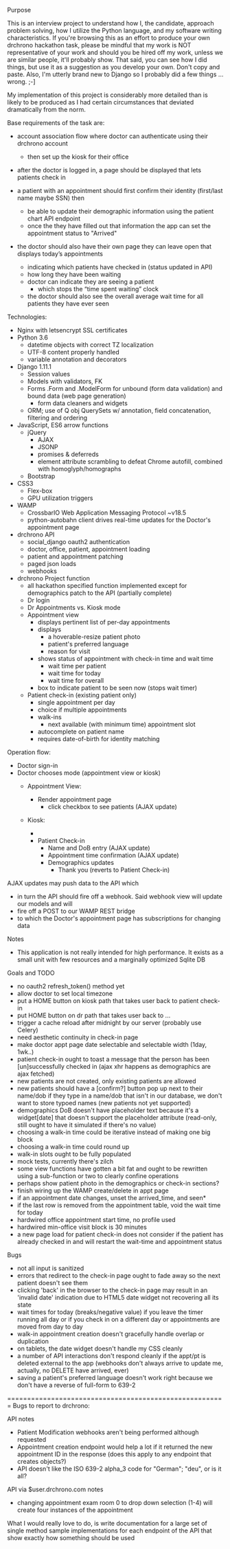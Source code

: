 Purpose

This is an interview project to understand how I, the candidate, approach problem solving, how I utilize the Python language, and my software writing characteristics. If you're browsing this as an effort to produce your own drchrono hackathon task, please be mindful that my work is NOT representative of your work and should you be hired off my work, unless we are similar people, it'll probably show. That said, you can see how I did things, but use it as a suggestion as you develop your own. Don't copy and paste. Also, I'm utterly brand new to Django so I probably did a few things ... wrong. ;-]

My implementation of this project is considerably more detailed than is likely to be produced as I had certain circumstances that deviated dramatically from the norm.

Base requirements of the task are:

* account association flow where doctor can authenticate using their drchrono account
  * then set up the kiosk for their office
* after the doctor is logged in, a page should be displayed that lets patients check in
* a patient with an appointment should first confirm their identity (first/last name maybe SSN) then
  * be able to update their demographic information using the patient chart API endpoint
  * once the they have filled out that information the app can set the appointment status to "Arrived"

* the doctor should also have their own page they can leave open that displays today’s appointments
  * indicating which patients have checked in (status updated in API)
  * how long they have been waiting
  * doctor can indicate they are seeing a patient
    * which stops the “time spent waiting” clock
  * the doctor should also see the overall average wait time for all patients they have ever seen



Technologies:

* Nginx with letsencrypt SSL certificates
* Python 3.6
  * datetime objects with correct TZ localization
  * UTF-8 content properly handled
  * variable annotation and decorators
* Django 1.11.1
  * Session values
  * Models with validators, FK
  * Forms .Form and .ModelForm for unbound (form data validation) and bound data (web page generation)
    * form data cleaners and widgets
  * ORM; use of Q obj QuerySets w/ annotation, field concatenation, filtering and ordering
* JavaScript, ES6 arrow functions
  * jQuery
    * AJAX
    * JSONP
    * promises & deferreds
    * element attribute scrambling to defeat Chrome autofill, combined with homoglyph/homographs
  * Bootstrap
* CSS3
  * Flex-box
  * GPU utilization triggers
* WAMP
  * CrossbarIO Web Application Messaging Protocol ~v18.5
  * python-autobahn client drives real-time updates for the Doctor's appointment page
* drchrono API
  * social_django oauth2 authentication
  * doctor, office, patient, appointment loading
  * patient and appointment patching
  * paged json loads
  * webhooks
* drchrono Project function
  * all hackathon specified function implemented except for demographics patch to the API (partially complete)
  * Dr login
  * Dr Appointments vs. Kiosk mode
  * Appointment view
    * displays pertinent list of per-day appointments
    * displays
      * a hoverable-resize patient photo
      * patient's preferred language
      * reason for visit
    * shows status of appointment with check-in time and wait time
      * wait time per patient
      * wait time for today
      * wait time for overall
    * box to indicate patient to be seen now (stops wait timer)
  * Patient check-in (existing patient only)
    * single appointment per day
    * choice if multiple appointments
    * walk-ins
      * next available (with minimum time) appointment slot
    * autocomplete on patient name
    * requires date-of-birth for identity matching



Operation flow:

* Doctor sign-in
* Doctor chooses mode (appointment view or kiosk)
  * Appointment View:
    * Render appointment page
      * click checkbox to see patients (AJAX update)

  * Kiosk:
    * <Cache is primed for Patients and Appointments>
    * Patient Check-in
      * Name and DoB entry (AJAX update)
      * Appointment time confirmation (AJAX update)
      * Demographics updates
        * Thank you (reverts to Patient Check-in)

AJAX updates may push data to the API which
- in turn the API should fire off a webhook. Said webhook view will update our models and will
- fire off a POST to our WAMP REST bridge
- to which the Doctor's appointment page has subscriptions for changing data



Notes

* This application is not really intended for high performance. It exists as a small unit with few resources and a marginally optimized Sqlite DB



Goals and TODO

* no oauth2 refresh_token() method yet
* allow doctor to set local timezone
* put a HOME button on kiosk path that takes user back to patient check-in
* put HOME button on dr path that takes user back to ...
* trigger a cache reload after midnight by our server (probably use Celery)
* need aesthetic continuity in check-in page
* make doctor appt page date selectable and selectable width (1day, 1wk..)
* patient check-in ought to toast a message that the person has been [un]successfully checked in (ajax xhr happens as demographics are ajax fetched)
* new patients are not created, only existing patients are allowed
* new patients should have a [confirm?] button pop up next to their name/dob if they type in a name/dob that isn't in our database, we don't want to store typoed names (new patients not yet supported)
* demographics DoB doesn't have placeholder text because it's a widget[date] that doesn't support the placeholder attribute (read-only, still ought to have it simulated if there's no value)
* choosing a walk-in time could be iterative instead of making one big block
* choosing a walk-in time could round up
* walk-in slots ought to be fully populated
* mock tests, currently there's zilch
* some view functions have gotten a bit fat and ought to be rewritten using a sub-function or two to clearly confine operations
* perhaps show patient photo in the demographics or check-in sections?
* finish wiring up the WAMP create/delete in appt page
* if an appointment date changes, unset the arrived_time, and seen*
* if the last row is removed from the appointment table, void the wait time for today
* hardwired office appointment start time, no profile used
* hardwired min-office visit block is 30 minutes
* a new page load for patient check-in does not consider if the patient has already checked in and will restart the wait-time and appointment status


Bugs

* not all input is sanitized
* errors that redirect to the check-in page ought to fade away so the next patient doesn't see them
* clicking 'back' in the browser to the check-in page may result in an 'invalid date' indication due to HTML5 date widget not recovering all its state
* wait times for today (breaks/negative value) if you leave the timer running all day or if you check in on a different day or appointments are moved from day to day
* walk-in appointment creation doesn't gracefully handle overlap or duplication
* on tablets, the date widget doesn't handle my CSS cleanly
* a number of API interactions don't respond cleanly if the appt/pt is deleted external to the app (webhooks don't always arrive to update me, actually, no DELETE have arrived, ever)
* saving a patient's preferred language doesn't work right because we don't have a reverse of full-form to 639-2


=======================================================
Bugs to report to drchrono:

API notes
* Patient Modification webhooks aren't being performed although requested
* Appointment creation endpoint would help a lot if it returned the new appointment ID in the response (does this apply to any endpoint that creates objects?)
* API doesn't like the ISO 639-2 alpha_3 code for "German"; "deu", or is it all?



API via $user.drchrono.com notes
* changing appointment exam room 0 to drop down selection (1-4) will create four instances of the appointment



What I would really love to do, is write documentation for a large set of single method sample implementations for each endpoint of the API that show exactly how something should be used
